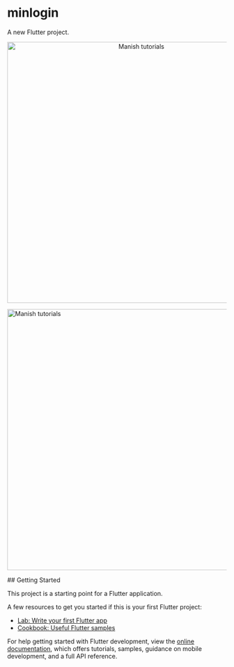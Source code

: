 # minlogin

A new Flutter project.
<p align="center">
<img width=600 src = "https://blogger.googleusercontent.com/img/b/R29vZ2xl/AVvXsEggiurWkpkKrEGEzrai-dcIoZYGxbCEq4BvhUVTs6EhrXHzBhpKc1uY_E627uQaWOivuzm60WGRgXfxGM81ctE_u01hKaUtj-QMiAdD4dPaPI1kBzyl-Pp7V7D8SKH1d2p6b1xeeWrpx9xfsFRKaniHR8kYB8kZgHzZpnmOcHL_UDSuFkrioLioGqUzIQ/s1600/Screenshot_1668397784.png
"  alt = "Manish tutorials"></p>

<p>
	<img width= 600 src="
https://blogger.googleusercontent.com/img/b/R29vZ2xl/AVvXsEgd6rDcr24phdWwS1bCOdTmpF_iP80zSAS0EXr99coBuemSBDNKSc-7GHEF5knlWReAHNxr0M7L1sophDU-JNJpc8R-Wm8aayGFDGlfiO4Dv2Kt1cLYb78hhazfb1wNkGpc3d1qSF9AnfJNCzR_XskkYvJox3DprQOsZ2ueQupxzPt7iLE-HdF4jI-F8A/s1600/Screenshot_1668397841.png
" alt = "Manish tutorials">
</p>
## Getting Started

This project is a starting point for a Flutter application.

A few resources to get you started if this is your first Flutter project:

- [Lab: Write your first Flutter app](https://docs.flutter.dev/get-started/codelab)
- [Cookbook: Useful Flutter samples](https://docs.flutter.dev/cookbook)

For help getting started with Flutter development, view the
[online documentation](https://docs.flutter.dev/), which offers tutorials,
samples, guidance on mobile development, and a full API reference.
